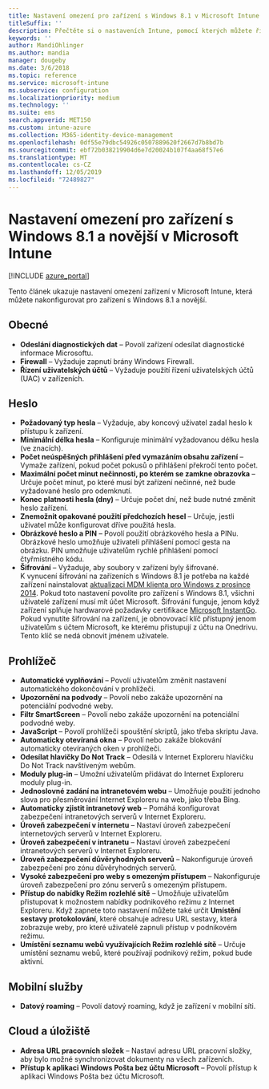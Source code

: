 ```yaml
---
title: Nastavení omezení pro zařízení s Windows 8.1 v Microsoft Intune
titleSuffix: ''
description: Přečtěte si o nastaveních Intune, pomocí kterých můžete řídit nastavení a funkce na zařízeních s Windows 8.1.
keywords: ''
author: MandiOhlinger
ms.author: mandia
manager: dougeby
ms.date: 3/6/2018
ms.topic: reference
ms.service: microsoft-intune
ms.subservice: configuration
ms.localizationpriority: medium
ms.technology: ''
ms.suite: ems
search.appverid: MET150
ms.custom: intune-azure
ms.collection: M365-identity-device-management
ms.openlocfilehash: 0df55e79dbc54926c0507889620f2667d7b8bd7b
ms.sourcegitcommit: ebf72b038219904d6e7d20024b107f4aa68f57e6
ms.translationtype: MT
ms.contentlocale: cs-CZ
ms.lasthandoff: 12/05/2019
ms.locfileid: "72489827"
---
```

# <a name="microsoft-intune-windows-81-and-later-device-restriction-settings"></a>Nastavení omezení pro zařízení s Windows 8.1 a novější v Microsoft Intune

[!INCLUDE [azure_portal](../includes/azure_portal.md)]

Tento článek ukazuje nastavení omezení zařízení v Microsoft Intune, která můžete nakonfigurovat pro zařízení s Windows 8.1 a novější.


## <a name="general"></a>Obecné

- **Odeslání diagnostických dat** – Povolí zařízení odesílat diagnostické informace Microsoftu.
- **Firewall** – Vyžaduje zapnutí brány Windows Firewall.
- **Řízení uživatelských účtů** – Vyžaduje použití řízení uživatelských účtů (UAC) v zařízeních.

## <a name="password"></a>Heslo
- **Požadovaný typ hesla** – Vyžaduje, aby koncový uživatel zadal heslo k přístupu k zařízení.
- **Minimální délka hesla** – Konfiguruje minimální vyžadovanou délku hesla (ve znacích).
- **Počet neúspěšných přihlášení před vymazáním obsahu zařízení** – Vymaže zařízení, pokud počet pokusů o přihlášení překročí tento počet.
- **Maximální počet minut nečinnosti, po kterém se zamkne obrazovka** – Určuje počet minut, po které musí být zařízení nečinné, než bude vyžadované heslo pro odemknutí.
- **Konec platnosti hesla (dny)** – Určuje počet dní, než bude nutné změnit heslo zařízení.
- **Znemožnit opakované použití předchozích hesel** – Určuje, jestli uživatel může konfigurovat dříve použitá hesla.
- **Obrázkové heslo a PIN** – Povolí použití obrázkového hesla a PINu. Obrázkové heslo umožňuje uživateli přihlášení pomocí gesta na obrázku. PIN umožňuje uživatelům rychlé přihlášení pomocí čtyřmístného kódu.
- **Šifrování** – Vyžaduje, aby soubory v zařízení byly šifrované.<br>K vynucení šifrování na zařízeních s Windows 8.1 je potřeba na každé zařízení nainstalovat [aktualizaci MDM klienta pro Windows z prosince 2014](https://support.microsoft.com/kb/3013816).
Pokud toto nastavení povolíte pro zařízení s Windows 8.1, všichni uživatelé zařízení musí mít účet Microsoft.
Šifrování funguje, jenom když zařízení splňuje hardwarové požadavky certifikace [Microsoft InstantGo](https://blogs.windows.com/windowsexperience/2014/06/19/instantgo-a-better-way-to-sleep/#IBHULcTfI4PokO8X.97).
Pokud vynutíte šifrování na zařízení, je obnovovací klíč přístupný jenom uživatelům s účtem Microsoft, ke kterému přistupují z účtu na Onedrivu. Tento klíč se nedá obnovit jménem uživatele. 



## <a name="browser"></a>Prohlížeč
- **Automatické vyplňování** – Povolí uživatelům změnit nastavení automatického dokončování v prohlížeči.
- **Upozornění na podvody** – Povolí nebo zakáže upozornění na potenciální podvodné weby.
- **Filtr SmartScreen** – Povolí nebo zakáže upozornění na potenciální podvodné weby.
- **JavaScript** – Povolí prohlížeči spouštění skriptů, jako třeba skriptu Java.
- **Automaticky otevíraná okna** – Povolí nebo zakáže blokování automaticky otevíraných oken v prohlížeči.
- **Odesílat hlavičky Do Not Track** – Odesílá v Internet Exploreru hlavičku Do Not Track navštíveným webům.
- **Moduly plug-in** – Umožní uživatelům přidávat do Internet Exploreru moduly plug-in.
- **Jednoslovné zadání na intranetovém webu** – Umožňuje použití jednoho slova pro přesměrování Internet Exploreru na web, jako třeba Bing.
- **Automaticky zjistit intranetový web** – Pomáhá konfigurovat zabezpečení intranetových serverů v Internet Exploreru.
- **Úroveň zabezpečení v internetu** – Nastaví úroveň zabezpečení internetových serverů v Internet Exploreru.
- **Úroveň zabezpečení v intranetu** – Nastaví úroveň zabezpečení intranetových serverů v Internet Exploreru.
- **Úroveň zabezpečení důvěryhodných serverů** – Nakonfiguruje úroveň zabezpečení pro zónu důvěryhodných serverů.
- **Vysoké zabezpečení pro weby s omezeným přístupem** – Nakonfiguruje úroveň zabezpečení pro zónu serverů s omezeným přístupem.
- **Přístup do nabídky Režim rozlehlé sítě** – Umožňuje uživatelům přistupovat k možnostem nabídky podnikového režimu z Internet Exploreru.
Když zapnete toto nastavení můžete také určit **Umístění sestavy protokolování**, které obsahuje adresu URL sestavy, která zobrazuje weby, pro které uživatelé zapnuli přístup v podnikovém režimu.
- **Umístění seznamu webů využívajících Režim rozlehlé sítě** – Určuje umístění seznamu webů, které používají podnikový režim, pokud bude aktivní.

## <a name="cellular"></a>Mobilní služby
- **Datový roaming** – Povolí datový roaming, když je zařízení v mobilní síti.

## <a name="cloud-and-storage"></a>Cloud a úložiště
- **Adresa URL pracovních složek** – Nastaví adresu URL pracovní složky, aby bylo možné synchronizovat dokumenty na všech zařízeních.
- **Přístup k aplikaci Windows Pošta bez účtu Microsoft** – Povolí přístup k aplikaci Windows Pošta bez účtu Microsoft.

